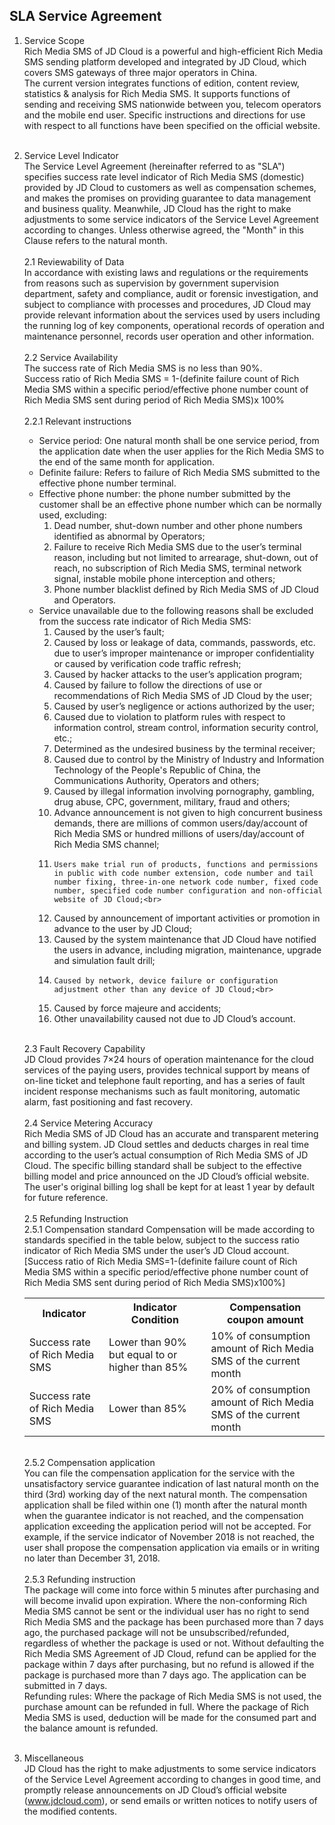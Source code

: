## SLA Service Agreement <br>
1. Service Scope<br>
Rich Media SMS of JD Cloud is a powerful and high-efficient Rich Media SMS sending platform developed and integrated by JD Cloud, which covers SMS gateways of three major operators in China.<br>
The current version integrates functions of edition, content review, statistics & analysis for Rich Media SMS. It supports functions of sending and receiving SMS nationwide between you, telecom operators and the mobile end user. Specific instructions and directions for use with respect to all functions have been specified on the official website.<br><br>
2. Service Level Indicator<br>
The Service Level Agreement (hereinafter referred to as "SLA") specifies success rate level indicator of Rich Media SMS (domestic) provided by JD Cloud to customers as well as compensation schemes, and makes the promises on providing guarantee to data management and business quality. Meanwhile, JD Cloud has the right to make adjustments to some service indicators of the Service Level Agreement according to changes. Unless otherwise agreed, the "Month" in this Clause refers to the natural month.<br><br>
    2.1 Reviewability of Data<br>
    In accordance with existing laws and regulations or the requirements from reasons such as supervision by government supervision department, safety and compliance, audit or forensic investigation, and subject to compliance with processes and procedures, JD Cloud may provide relevant information about the services used by users including the running log of key components, operational records of operation and maintenance personnel, records user operation and other information.<br><br>
    2.2 Service Availability<br>
    The success rate of Rich Media SMS is no less than 90%.<br>
    Success ratio of Rich Media SMS = 1-(definite failure count of Rich Media SMS within a specific period/effective phone number count of Rich Media SMS sent during period of Rich Media SMS)x 100%<br><br>
    2.2.1 Relevant instructions<br>
    -	Service period: One natural month shall be one service period, from the application date when the user applies for the Rich Media SMS to the end of the same month for application.<br>
    -	Definite failure: Refers to failure of Rich Media SMS submitted to the effective phone number terminal.<br>
    -	Effective phone number: the phone number submitted by the customer shall be an effective phone number which can be normally used, excluding:<br>
        1. 	Dead number, shut-down number and other phone numbers identified as abnormal by Operators;<br>
        2. 	Failure to receive Rich Media SMS due to the user’s terminal reason, including but not limited to arrearage, shut-down, out of reach, no subscription of Rich Media SMS, terminal network signal, instable mobile phone interception and others;<br>
        3. 	Phone number blacklist defined by Rich Media SMS of JD Cloud and Operators.<br>
    -	Service unavailable due to the following reasons shall be excluded from the success rate indicator of Rich Media SMS:<br>
        1. 	Caused by the user’s fault;<br>
        2. 	Caused by loss or leakage of data, commands, passwords, etc. due to user’s improper maintenance or improper confidentiality or caused by verification code traffic refresh;<br>
        3. 	Caused by hacker attacks to the user’s application program;<br>
        4. 	Caused by failure to follow the directions of use or recommendations of Rich Media SMS of JD Cloud by the user;<br>
        5.	 Caused by user’s negligence or actions authorized by the user;<br>
        6. 	Caused due to violation to platform rules with respect to information control, stream control, information security control, etc.;<br>
        7. 	Determined as the undesired business by the terminal receiver;<br>
        8. 	Caused due to control by the Ministry of Industry and Information Technology of the People's Republic of China, the Communications Authority, Operators and others;<br>
        9. 	Caused by illegal information involving pornography, gambling, drug abuse, CPC, government, military, fraud and others;<br>
        10.	Advance announcement is not given to high concurrent business demands, there are millions of common users/day/account of Rich Media SMS or hundred millions of users/day/account of Rich Media SMS channel;<br>
        11. 	Users make trial run of products, functions and permissions in public with code number extension, code number and tail number fixing, three-in-one network code number, fixed code number, specified code number configuration and non-official website of JD Cloud;<br>
        12.	Caused by announcement of important activities or promotion in advance to the user by JD Cloud;<br>
        13.	Caused by the system maintenance that JD Cloud have notified the users in advance, including migration, maintenance, upgrade and simulation fault drill;<br>
        14. 	Caused by network, device failure or configuration adjustment other than any device of JD Cloud;<br>
        15.	Caused by force majeure and accidents;<br>
        16.	 Other unavailability caused not due to JD Cloud’s account.<br><br>

    2.3 Fault Recovery Capability<br>
    JD Cloud provides 7×24 hours of operation maintenance for the cloud services of the paying users, provides technical support by means of on-line ticket and telephone fault reporting, and has a series of fault incident response mechanisms such as fault monitoring, automatic alarm, fast positioning and fast recovery.<br><br>
    2.4 Service Metering Accuracy<br>
    Rich Media SMS of JD Cloud has an accurate and transparent metering and billing system. JD Cloud settles and deducts charges in real time according to the user’s actual consumption of Rich Media SMS of JD Cloud. The specific billing standard shall be subject to the effective billing model and price announced on the JD Cloud’s official website. The user's original billing log shall be kept for at least 1 year by default for future reference.<br><br>
    2.5 Refunding Instruction<br>
    2.5.1 Compensation standard
    Compensation will be made according to standards specified in the table below, subject to the success ratio indicator of Rich Media SMS under the user’s JD Cloud account.<br>
    [Success ratio of Rich Media SMS=1-(definite failure count of Rich Media SMS within a specific period/effective phone number count of Rich Media SMS sent during period of Rich Media SMS)x100%]<br>
    <table>
            <tr align="center">
                <th width="200">Indicator</th>
                <th width="300">Indicator Condition</th>
                <th width="300">Compensation coupon amount</th>
            </tr>
            <tr>
                <td>Success rate of Rich Media SMS</td>
                <td>Lower than 90% but equal to or higher than 85%</td>
                <td>10% of consumption amount of Rich Media SMS of the current month</td>
            </tr>
            <tr>
                <td>Success rate of Rich Media SMS</td>
                <td>Lower than 85%</td>
                <td>20% of consumption amount of Rich Media SMS of the current month</td>
            </tr>
    </table><br>
    2.5.2 Compensation application<br>
    You can file the compensation application for the service with the unsatisfactory service guarantee indication of last natural month on the third (3rd) working day of the next natural month. The compensation application shall be filed within one (1) month after the natural month when the guarantee indicator is not reached, and the compensation application exceeding the application period will not be accepted. For example, if the service indicator of November 2018 is not reached, the user shall propose the compensation application via emails or in writing no later than December 31, 2018.<br><br>
    2.5.3 Refunding instruction<br>
    The package will come into force within 5 minutes after purchasing and will become invalid upon expiration. Where the non-conforming Rich Media SMS cannot be sent or the individual user has no right to send Rich Media SMS and the package has been purchased more than 7 days ago, the purchased package will not be unsubscribed/refunded, regardless of whether the package is used or not. Without defaulting the Rich Media SMS Agreement of JD Cloud, refund can be applied for the package within 7 days after purchasing, but no refund is allowed if the package is purchased more than 7 days ago. The application can be submitted in 7 days.<br>
    Refunding rules: Where the package of Rich Media SMS is not used, the purchase amount can be refunded in full. Where the package of Rich Media SMS is used, deduction will be made for the consumed part and the balance amount is refunded.<br><br>
3. Miscellaneous<br>
JD Cloud has the right to make adjustments to some service indicators of the Service Level Agreement according to changes in good time, and promptly release announcements on JD Cloud’s official website (www.jdcloud.com), or send emails or written notices to notify users of the modified contents.
